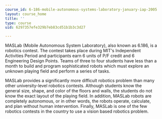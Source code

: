 ```yaml
---
course_id: 6-186-mobile-autonomous-systems-laboratory-january-iap-2005
layout: course_home
title: ''
type: course
uid: 6297357efe329b7eb83cd51b1b3c3d27

---
```

MASLab (Mobile Autonomous System Laboratory), also known as 6.186, is a robotics contest. The contest takes place during MIT's Independent Activities Period and participants earn 6 units of P/F credit and 6 Engineering Design Points. Teams of three to four students have less than a month to build and program sophisticated robots which must explore an unknown playing field and perform a series of tasks.

MASLab provides a significantly more difficult robotics problem than many other university-level robotics contests. Although students know the general size, shape, and color of the floors and walls, the students do not know the exact layout of the playing field. In addition, MASLab robots are completely autonomous, or in other words, the robots operate, calculate, and plan without human intervention. Finally, MASLab is one of the few robotics contests in the country to use a vision based robotics problem.
